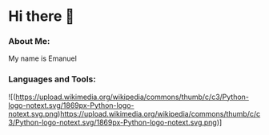 # Hi there 👋

### About Me:
My name is Emanuel

### Languages and Tools:
![(https://upload.wikimedia.org/wikipedia/commons/thumb/c/c3/Python-logo-notext.svg/1869px-Python-logo-notext.svg.png)https://upload.wikimedia.org/wikipedia/commons/thumb/c/c3/Python-logo-notext.svg/1869px-Python-logo-notext.svg.png)]
